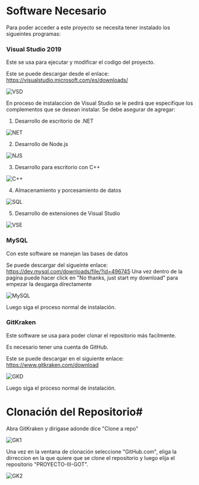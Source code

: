 # Software Necesario #

Para poder acceder a este proyecto se necesita tener instalado los sigueintes programas:

### Visual Studio 2019 

Este se usa para ejecutar y modificar el codigo del proyecto.

Este se puede descargar desde el enlace: https://visualstudio.microsoft.com/es/downloads/

![VSD](https://user-images.githubusercontent.com/28927252/90082109-36db4400-dccc-11ea-9b16-b3ba33ecea25.PNG)

En proceso de instalaccion de Visual Studio se le pedirá que especifique los complementos que se desean instalar. Se debe asegurar de agregar:

1. Desarrollo de escritorio de .NET 

![NET](https://user-images.githubusercontent.com/28927252/90084113-c20b0880-dcd1-11ea-9c6c-b6df6ee937a9.PNG)

2. Desarrollo de Node.js

![NJS](https://user-images.githubusercontent.com/28927252/90084057-87a16b80-dcd1-11ea-8ef4-052d75e586f3.PNG)

3. Desarrollo para escritorio con C++

![C++](https://user-images.githubusercontent.com/28927252/90084139-d0592480-dcd1-11ea-8bf1-d1957f06c993.PNG)

4. Almacenamiento y porcesamiento de datos

![SQL](https://user-images.githubusercontent.com/28927252/90084102-bae3fa80-dcd1-11ea-8e43-207a747fd868.PNG)

5. Desarrollo de extensiones de Visual Studio 

![VSE](https://user-images.githubusercontent.com/28927252/90084161-e1099a80-dcd1-11ea-9376-a53cba42f2c7.PNG)


### MySQL

Con este software se manejan las bases de datos

Se puede descargar del sigueinte enlace: https://dev.mysql.com/downloads/file/?id=496745
Una vez dentro de la pagina puede hacer click en "No thanks, just start my download" para empezar la desgarga directamente

![MySQL](https://user-images.githubusercontent.com/28927252/90084787-90933c80-dcd3-11ea-9f55-503480ed25f8.PNG)

Luego siga el proceso normal de instalación.

### GitKraken

Este software se usa para poder clonar el repositorio más facilmente.

Es necesario tener una cuenta de GitHub.

Este se puede descargar en el siguiente enlace: https://www.gitkraken.com/download

![GKD](https://user-images.githubusercontent.com/28927252/90085023-28912600-dcd4-11ea-8b9e-fe7753ab6933.PNG)

Luego siga el proceso normal de instalación.

# Clonación del Repositorio#

Abra GitKraken y dirigase adonde dice "Clone a repo"

![GK1](https://user-images.githubusercontent.com/28927252/90084225-07c7d100-dcd2-11ea-87c5-3cb8e50ca378.PNG)

Una vez en la ventana de clonación seleccione "GitHub.com", eliga la dirreccion en la que quiere que se clone el repositorio y luego elija el repositorio "PROYECTO-III-GOT".

![GK2](https://user-images.githubusercontent.com/28927252/90084229-08606780-dcd2-11ea-82a6-aa2813358008.PNG)
